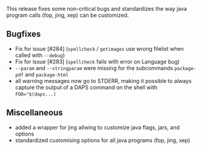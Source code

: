 This release fixes some non-critical bugs and standardizes the way java program calls (fop, jing, xep) can be customized.

## Bugfixes

- Fix for issue [#284] (`spellcheck` / `getimages` use wrong filelist when called with `--debug`)
- Fix for issue [#283] (`spellcheck` fails with error on Language bug)
- `--param` and `--stringparam` were missing for the subcommands `package-pdf` and `package-html`
- all warning messages now go to STDERR, making it possible to always capture the output of a DAPS command on the shell with `FOO="$(daps...)`

## Miscellaneous

- added a wrapper for jing allwing to customize java flags, jars, and options
- standardized customising options for all java programs (fop, jing, xep)
